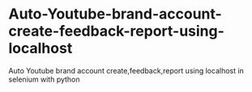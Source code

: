 # Auto-Youtube-brand-account-create-feedback-report-using-localhost
Auto Youtube  brand account create,feedback,report using localhost in selenium with python
